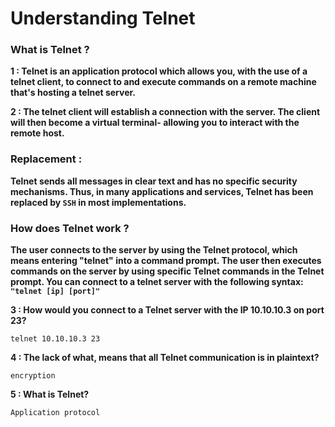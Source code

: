 # Understanding Telnet

### What is Telnet ?

**1 : Telnet is an application protocol which allows you, with the use of a telnet client, to connect to and execute commands on a remote machine that's hosting a telnet server.**

**2 : The telnet client will establish a connection with the server. The client will then become a virtual terminal- allowing you to interact with the remote host.**

### Replacement :&#x20;

**Telnet sends all messages in clear text and has no specific security mechanisms. Thus, in many applications and services, Telnet has been replaced by `SSH` in most implementations.**

### How does Telnet work ?

**The user connects to the server by using the Telnet protocol, which means entering "telnet" into a command prompt. The user then executes commands on the server by using specific Telnet commands in the Telnet prompt. You can connect to a telnet server with the following syntax: `"telnet [ip] [port]"`**

**3 : How would you connect to a Telnet server with the IP 10.10.10.3 on port 23?**

```
telnet 10.10.10.3 23
```

**4 : The lack of what, means that all Telnet communication is in plaintext?**

```
encryption
```

**5 : What is Telnet?**

```
Application protocol 
```

